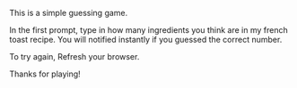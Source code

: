 This is a simple guessing game.

In the first prompt, type in how many ingredients you think are in my french toast recipe. You will notified instantly if you guessed the correct number.

To try again, Refresh your browser.

Thanks for playing!
